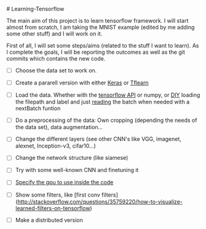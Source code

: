 ﻿﻿# Learning-Tensorflow

The main aim of this project is to learn tensorflow framework. I will start almost from scratch, I am taking the MNIST example (edited by me adding some other stuff) and I will work on it.

First of all, I will set some steps/aims (related to the stuff I want to learn). As I complete the goals, I will be reporting the outcomes as well as the git commits which contains the new code.

- [ ] Choose the data set to work on.
- [ ] Create a pararell version with either [Keras](https://keras.io/) or [Tflearn](http://tflearn.org/)
- [ ] Load the data. Whether with the [tensorflow API](https://www.tensorflow.org/programmers_guide/reading_data) or numpy, or [DIY](http://stackoverflow.com/questions/34340489/tensorflow-read-images-with-labels) loading the filepath and label and just [reading](http://stackoverflow.com/questions/39195113/how-to-load-multiple-images-in-a-numpy-array ) the batch when needed with a nextBatch funtion
- [ ] Do a preprocessing of the data: Own cropping (depending the needs of the data set), data augmentation...
- [ ] Change the different layers (see other CNN's like VGG, imagenet, alexnet, Inception-v3, cifar10...)
- [ ] Change the network structure (like siamese)
- [ ] Try with some well-known CNN and finetuning it
- [ ] [Specify the gpu to use inside the code](https://www.tensorflow.org/tutorials/using_gpu)
- [ ] Show some filters, like [first conv filters] (http://stackoverflow.com/questions/35759220/how-to-visualize-learned-filters-on-tensorflow)
- [ ] Make a distributed version

